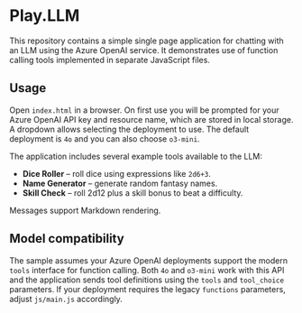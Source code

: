 # Play.LLM

This repository contains a simple single page application for chatting with an LLM using the Azure OpenAI service. It demonstrates use of function calling tools implemented in separate JavaScript files.

## Usage

Open `index.html` in a browser. On first use you will be prompted for your Azure OpenAI API key and resource name, which are stored in local storage. A dropdown allows selecting the deployment to use. The default deployment is `4o` and you can also choose `o3-mini`.

The application includes several example tools available to the LLM:

- **Dice Roller** – roll dice using expressions like `2d6+3`.
- **Name Generator** – generate random fantasy names.
- **Skill Check** – roll 2d12 plus a skill bonus to beat a difficulty.

Messages support Markdown rendering.

## Model compatibility

The sample assumes your Azure OpenAI deployments support the modern `tools`
interface for function calling. Both `4o` and `o3-mini` work with this API and
the application sends tool definitions using the `tools` and `tool_choice`
parameters. If your deployment requires the legacy `functions` parameters,
adjust `js/main.js` accordingly.
